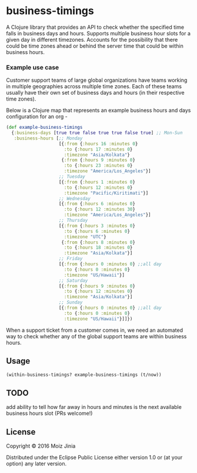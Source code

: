 # business-timings

A Clojure library that provides an API to check whether the specified time falls in business days and hours. Supports multiple business hour slots for a given day in different timezones. Accounts for the possibility that there could be time zones ahead or behind the server time that could be within business hours.

### Example use case

Customer support teams of large global organizations have teams working in multiple geographies across multiple time zones. Each of these teams usually have their own set of business days and hours (in their respective time zones).

Below is a Clojure map that represents an example business hours and days configuration for an org -

```clojure
(def example-business-timings
  {:business-days [true true false true true false true] ;; Mon-Sun
   :business-hours [;; Monday
                    [{:from {:hours 16 :minutes 0}
                      :to {:hours 17 :minutes 0}
                      :timezone "Asia/Kolkata"}
                     {:from {:hours 9 :minutes 0}
                      :to {:hours 23 :minutes 0}
                      :timezone "America/Los_Angeles"}]
                    ;; Tuesday
                    [{:from {:hours 1 :minutes 0}
                      :to {:hours 12 :minutes 0}
                      :timezone "Pacific/Kiritimati"}]
                    ;; Wednesday
                    [{:from {:hours 6 :minutes 0}
                      :to {:hours 12 :minutes 30}
                      :timezone "America/Los_Angeles"}]
                    ;; Thursday
                    [{:from {:hours 3 :minutes 0}
                      :to {:hours 6 :minutes 0}
                      :timezone "UTC"}
                     {:from {:hours 8 :minutes 0}
                      :to {:hours 18 :minutes 0}
                      :timezone "Asia/Kolkata"}]
                    ;; Friday
                    [{:from {:hours 0 :minutes 0} ;;all day
                      :to {:hours 0 :minutes 0}
                      :timezone "US/Hawaii"}]
                    ;; Saturday
                    [{:from {:hours 9 :minutes 0}
                      :to {:hours 12 :minutes 0}
                      :timezone "Asia/Kolkata"}]
                    ;; Sunday
                    [{:from {:hours 0 :minutes 0} ;;all day
                      :to {:hours 0 :minutes 0}
                      :timezone "US/Hawaii"}]]})
```

When a support ticket from a customer comes in, we need an automated way to check whether any of the global support teams are within business hours.

## Usage

```clojure
(within-business-timings? example-business-timings (t/now))
```

## TODO
add ability to tell how far away in hours and minutes is the next available business hours slot (PRs welcome!)

## License

Copyright © 2016 Moiz Jinia

Distributed under the Eclipse Public License either version 1.0 or (at your option) any later version.
